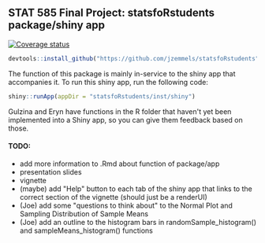 
<!-- README.md is generated from README.Rmd. Please edit that file -->
STAT 585 Final Project: statsfoRstudents package/shiny app
----------------------------------------------------------

[![Coverage status](https://codecov.io/gh/jzemmels/finalProject/branch/master/graph/badge.svg)](https://codecov.io/github/jzemmels/finalProject?branch=master)

``` r
devtools::install_github("https://github.com/jzemmels/statsfoRstudents")
```

The function of this package is mainly in-service to the shiny app that accompanies it. To run this shiny app, run the following code:

``` r
shiny::runApp(appDir = "statsfoRstudents/inst/shiny")
```

Gulzina and Eryn have functions in the R folder that haven't yet been implemented into a Shiny app, so you can give them feedback based on those.

#### TODO:

-   add more information to .Rmd about function of package/app
-   presentation slides
-   vignette
-   (maybe) add "Help" button to each tab of the shiny app that links to the correct section of the vignette (should just be a renderUI)
-   (Joe) add some "questions to think about" to the Normal Plot and Sampling Distribution of Sample Means
-   (Joe) add an outline to the histogram bars in randomSample\_histogram() and sampleMeans\_histogram() functions
